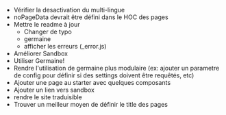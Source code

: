 - Vérifier la desactivation du multi-lingue
- noPageData devrait être défini dans le HOC des pages
- Mettre le readme à jour
    - Changer de typo
    - germaine
    - afficher les erreurs (_error.js)
- Améliorer Sandbox
- Utiliser Germaine! 
- Rendre l'utilisation de germaine plus modulaire (ex: ajouter un parametre de config pour définir si des settings doivent être requêtés, etc)
- Ajouter une page au starter avec quelques composants
- Ajouter un lien vers sandbox
- rendre le site traduisible
- Trouver un meilleur moyen de définir le title des pages